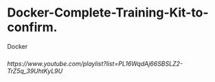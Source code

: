 # Docker-Complete-Training-Kit-to-confirm.
Docker



<h5><Reference></h5>
  <i>https://www.youtube.com/playlist?list=PL16WqdAj66SBSLZ2-TrZ5q_39UhtKyL9U</i>

